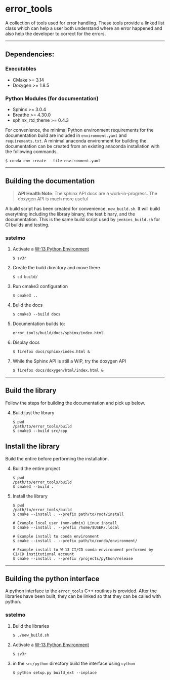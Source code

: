 # error\_tools

A collection of tools used for error handling. These tools provide a linked
list class which can help a user both understand where an error happened
and also help the developer to correct for the errors.

---

## Dependencies:

### Executables

* CMake >= 3.14
* Doxygen >= 1.8.5

### Python Modules (for documentation)

* Sphinx >= 3.0.4
* Breathe >= 4.30.0
* sphinx\_rtd\_theme >= 0.4.3

For convenience, the minimal Python environment requirements for the
documentation build are included in ``environment.yaml`` and
``requirements.txt``. A minimal anaconda environment for building the
documentation can be created from an existing anaconda installation with the
following commands.

    $ conda env create --file environment.yaml

---

## Building the documentation

> **API Health Note**: The sphinx API docs are a work-in-progress. The doxygen
> API is much more useful

A build script has been created for convenience, ``new_build.sh``. It will build
everything including the library binary, the test binary, and the documentation.
This is the same build script used by ``jenkins_build.sh`` for CI builds and
testing.

### sstelmo

1) Activate a [W-13 Python Environment](https://xcp-confluence.lanl.gov/display/PYT/The+W-13+Python+3+environment)

       $ sv3r

2) Create the build directory and move there

       $ cd build/

3) Run cmake3 configuration

       $ cmake3 ..

4) Build the docs

       $ cmake3 --build docs

5) Documentation builds to:

       error_tools/build/docs/sphinx/index.html

6) Display docs

       $ firefox docs/sphinx/index.html &

7) While the Sphinx API is still a WIP, try the doxygen API

       $ firefox docs/doxygen/html/index.html &

---

## Build the library

Follow the steps for building the documentation and pick up below.

4) Build just the library

       $ pwd
       /path/to/error_tools/build
       $ cmake3 --build src/cpp

## Install the library

Build the entire before performing the installation.

4) Build the entire project

       $ pwd
       /path/to/error_tools/build
       $ cmake3 --build .

5) Install the library

       $ pwd
       /path/to/error_tools/build
       $ cmake --install . --prefix path/to/root/install

       # Example local user (non-admin) Linux install
       $ cmake --install . --prefix /home/$USER/.local

       # Example install to conda environment
       $ cmake --install . --prefix path/to/conda/environment/

       # Example install to W-13 CI/CD conda environment performed by CI/CD institutional account
       $ cmake --install . --prefix /projects/python/release

---

## Building the python interface

A python interface to the ``error_tools`` C++ routines is provided. After the
libraries have been built, they can be linked so that they can be called with
python.

### sstelmo

1) Build the libraries

       $ ./new_build.sh

2) Activate a [W-13 Python Environment](https://xcp-confluence.lanl.gov/display/PYT/The+W-13+Python+3+environment)

       $ sv3r

3) in the ``src/python`` directory build the interface using ``cython``

       $ python setup.py build_ext --inplace
